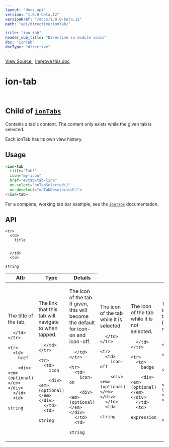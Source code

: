 ```yaml
---
layout: "docs_api"
version: "1.0.0-beta.12"
versionHref: "/docs/1.0.0-beta.12"
path: "api/directive/ionTab/"

title: "ion-tab"
header_sub_title: "Directive in module ionic"
doc: "ionTab"
docType: "directive"
---
```


<div class="improve-docs">
  <a href='http://github.com/driftyco/ionic/tree/master/js/angular/directive/tab.js#L5'>
    View Source
  </a>
  &nbsp;
  <a href='http://github.com/driftyco/ionic/edit/master/js/angular/directive/tab.js#L5'>
    Improve this doc
  </a>
</div>




<h1 class="api-title">

  ion-tab


<br />
<small>
  Child of <a href="/docs/api/directive/ionTabs/"><code>ionTabs</code></a>
</small>


</h1>





Contains a tab's content.  The content only exists while the given tab is selected.

Each ionTab has its own view history.








  
<h2 id="usage">Usage</h2>
  
```html
<ion-tab
  title="Tab!"
  icon="my-icon"
  href="#/tab/tab-link"
  on-select="onTabSelected()"
  on-deselect="onTabDeselected()">
</ion-tab>
```
For a complete, working tab bar example, see the <a href="/docs/api/directive/ionTabs/"><code>ionTabs</code></a> documentation.
  
  
<h2 id="api" style="clear:both;">API</h2>

<table class="table" style="margin:0;">
  <thead>
    <tr>
      <th>Attr</th>
      <th>Type</th>
      <th>Details</th>
    </tr>
  </thead>
  <tbody>
    
    <tr>
      <td>
        title
        
        
      </td>
      <td>
        
  <code>string</code>
      </td>
      <td>
        <p>The title of the tab.</p>

        
      </td>
    </tr>
    
    <tr>
      <td>
        href
        
        <div><em>(optional)</em></div>
      </td>
      <td>
        
  <code>string</code>
      </td>
      <td>
        <p>The link that this tab will navigate to when tapped.</p>

        
      </td>
    </tr>
    
    <tr>
      <td>
        icon
        
        <div><em>(optional)</em></div>
      </td>
      <td>
        
  <code>string</code>
      </td>
      <td>
        <p>The icon of the tab. If given, this will become the default for icon-on and icon-off.</p>

        
      </td>
    </tr>
    
    <tr>
      <td>
        icon-on
        
        <div><em>(optional)</em></div>
      </td>
      <td>
        
  <code>string</code>
      </td>
      <td>
        <p>The icon of the tab while it is selected.</p>

        
      </td>
    </tr>
    
    <tr>
      <td>
        icon-off
        
        <div><em>(optional)</em></div>
      </td>
      <td>
        
  <code>string</code>
      </td>
      <td>
        <p>The icon of the tab while it is not selected.</p>

        
      </td>
    </tr>
    
    <tr>
      <td>
        badge
        
        <div><em>(optional)</em></div>
      </td>
      <td>
        
  <code>expression</code>
      </td>
      <td>
        <p>The badge to put on this tab (usually a number).</p>

        
      </td>
    </tr>
    
    <tr>
      <td>
        badge-style
        
        <div><em>(optional)</em></div>
      </td>
      <td>
        
  <code>expression</code>
      </td>
      <td>
        <p>The style of badge to put on this tab (eg tabs-positive).</p>

        
      </td>
    </tr>
    
    <tr>
      <td>
        on-select
        
        <div><em>(optional)</em></div>
      </td>
      <td>
        
  <code>expression</code>
      </td>
      <td>
        <p>Called when this tab is selected.</p>

        
      </td>
    </tr>
    
    <tr>
      <td>
        on-deselect
        
        <div><em>(optional)</em></div>
      </td>
      <td>
        
  <code>expression</code>
      </td>
      <td>
        <p>Called when this tab is deselected.</p>

        
      </td>
    </tr>
    
    <tr>
      <td>
        ng-click
        
        <div><em>(optional)</em></div>
      </td>
      <td>
        
  <code>expression</code>
      </td>
      <td>
        <p>By default, the tab will be selected on click. If ngClick is set, it will not.  You can explicitly switch tabs using <a href="/docs/api/service/$ionicTabsDelegate/#select">$ionicTabsDelegate.select()</a>.</p>

        
      </td>
    </tr>
    
  </tbody>
</table>

  

  





